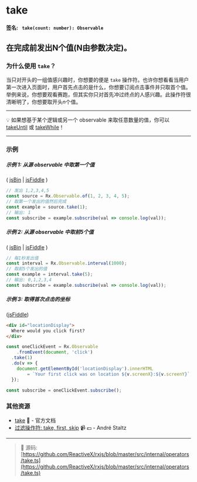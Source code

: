 # take

#### 签名: ` take(count: number): Observable`

## 在完成前发出N个值(N由参数决定)。

### 为什么使用 `take`？

当只对开头的一组值感兴趣时，你想要的便是 `take` 操作符。也许你想看看当用户第一次进入页面时，用户首先点击的是什么，你想要订阅点击事件并只取首个值。举例来说，你想要观看赛跑，但其实你只对首先冲过终点的人感兴趣。此操作符很清晰明了，你想要取开头*n*个值。

---

:bulb: 如果想基于某个逻辑或另一个 observable 来取任意数量的值，你可以 [takeUntil](takeuntil.md) 或 [takeWhile](takewhile.md)！

---

### 示例

##### 示例 1: 从源 observable 中取第一个值

( [jsBin](http://jsbin.com/vaxitupiwi/1/edit?js,console) |
[jsFiddle](https://jsfiddle.net/btroncone/f9bz0tr3/) )

```js
// 发出 1,2,3,4,5
const source = Rx.Observable.of(1, 2, 3, 4, 5);
// 取第一个发出的值然后完成
const example = source.take(1);
// 输出: 1
const subscribe = example.subscribe(val => console.log(val));
```

##### 示例 2: 从源 observable 中取前5个值

( [jsBin](http://jsbin.com/kexenuzulu/edit?js,console) |
[jsFiddle](https://jsfiddle.net/btroncone/g1fhxgua/) )

```js
// 每1秒发出值
const interval = Rx.Observable.interval(1000);
// 取前5个发出的值
const example = interval.take(5);
// 输出: 0,1,2,3,4
const subscribe = example.subscribe(val => console.log(val));
```

##### 示例 3: 取得首次点击的坐标

([jsFiddle](https://jsfiddle.net/ElHuy/9c5j064x/))

```html
<div id="locationDisplay">
  Where would you click first?
</div>
```

```js
const oneClickEvent = Rx.Observable
	.fromEvent(document, 'click')
  .take(1)
  .do(v => {
  	document.getElementById('locationDisplay').innerHTML
    	= `Your first click was on location ${v.screenX}:${v.screenY}`;
  });

const subscribe = oneClickEvent.subscribe();
```

### 其他资源

* [take](http://cn.rx.js.org/class/es6/Observable.js~Observable.html#instance-method-take) :newspaper: - 官方文档
* [过滤操作符: take, first, skip](https://egghead.io/lessons/rxjs-filtering-operators-take-first-skip?course=rxjs-beyond-the-basics-operators-in-depth) :video_camera: :dollar: - André Staltz

---
> :file_folder: 源码:  [https://github.com/ReactiveX/rxjs/blob/master/src/internal/operators/take.ts](https://github.com/ReactiveX/rxjs/blob/master/src/internal/operators/take.ts)

